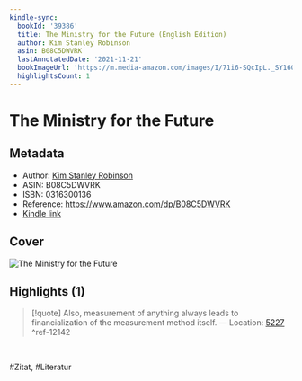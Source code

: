 ```yaml
---
kindle-sync:
  bookId: '39386'
  title: The Ministry for the Future (English Edition)
  author: Kim Stanley Robinson
  asin: B08C5DWVRK
  lastAnnotatedDate: '2021-11-21'
  bookImageUrl: 'https://m.media-amazon.com/images/I/71i6-SQcIpL._SY160.jpg'
  highlightsCount: 1
---
```

# The Ministry for the Future
## Metadata
* Author: [Kim Stanley Robinson](<https://www.goodreads.com/search?q=Kim Stanley Robinson>)
* ASIN: B08C5DWVRK
* ISBN: 0316300136
* Reference: https://www.amazon.com/dp/B08C5DWVRK
* [Kindle link](kindle://book?action=open&asin=B08C5DWVRK)

## Cover
![The Ministry for the Future](https://m.media-amazon.com/images/I/71i6-SQcIpL._SY160.jpg)

## Highlights (1)

> [!quote]
> Also, measurement of anything always leads to financialization of the measurement method itself. — Location: [5227](kindle://book?action=open&asin=B08C5DWVRK&location=5227) ^ref-12142

<br>

#Zitat, #Literatur
